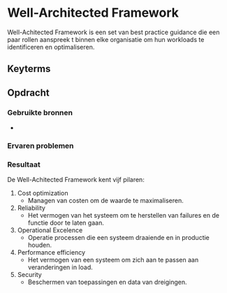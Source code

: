 # Well-Architected Framework
Well-Achitected Framework is een set van best practice guidance die een paar rollen aanspreek t binnen elke organisatie om hun workloads te identificeren en optimaliseren. 

## Keyterms

## Opdracht


### Gebruikte bronnen
- 

### Ervaren problemen


### Resultaat

De Well-Achitected Framework kent vijf pilaren:
1. Cost optimization
    * Managen van costen om de waarde te maximaliseren.
2. Reliability
    * Het vermogen van het systeem om te herstellen van failures en de functie door te laten gaan.
3. Operational Excelence
    * Operatie processen die een systeem draaiende en in productie houden.
4. Performance efficiency
    * Het vermogen van een systeem om zich aan te passen aan veranderingen in load.
5. Security
    * Beschermen van toepassingen en data van dreigingen.